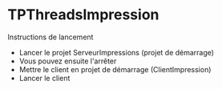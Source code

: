 TPThreadsImpression
===================

Instructions de lancement

* Lancer le projet ServeurImpressions (projet de démarrage)
* Vous pouvez ensuite l'arrêter
* Mettre le client en projet de démarrage (ClientImpression)
* Lancer le client
